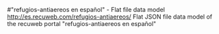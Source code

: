 #"refugios-antiaereos en español" - Flat file data model
http://es.recuweb.com/refugios-antiaereos/
Flat JSON file data model of the recuweb portal "refugios-antiaereos en español"
